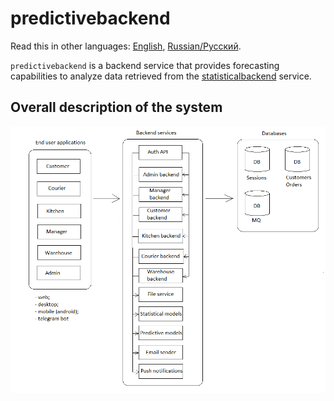 # predictivebackend

Read this in other languages: [English](predictivebackend.md), [Russian/Русский](predictivebackend.ru.md). 

`predictivebackend` is a backend service that provides forecasting capabilities to analyze data retrieved from the [statisticalbackend](statisticalbackend.md) service.

## Overall description of the system 

![system_overall](../img/system_overall.png)
